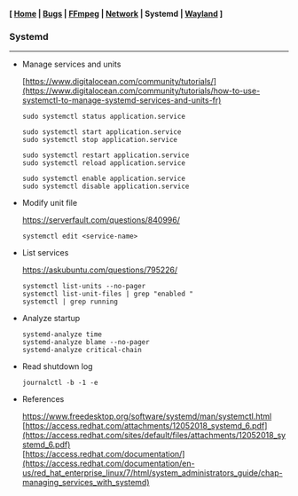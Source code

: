**[ [Home](00-Home.html) | [Bugs](01-Bugs.html) | [FFmpeg](01-FFmpeg.html) | [Network](02-Network.html) | Systemd | [Wayland](04-Wayland.html) ]**

### Systemd

---

* Manage services and units
    
    [https://www.digitalocean.com/community/tutorials/](https://www.digitalocean.com/community/tutorials/how-to-use-systemctl-to-manage-systemd-services-and-units-fr)
    ```
    sudo systemctl status application.service
    ```
    ```
    sudo systemctl start application.service
    sudo systemctl stop application.service
    ```
    ```
    sudo systemctl restart application.service
    sudo systemctl reload application.service
    ```
    ```
    sudo systemctl enable application.service
    sudo systemctl disable application.service
    ```

* Modify unit file
    
    https://serverfault.com/questions/840996/
    
    ```
    systemctl edit <service-name>
    ```

* List services
    
    https://askubuntu.com/questions/795226/
    ```
    systemctl list-units --no-pager
    systemctl list-unit-files | grep "enabled "
    systemctl | grep running
    ```

* Analyze startup
    ```
    systemd-analyze time
    systemd-analyze blame --no-pager
    systemd-analyze critical-chain
    ```
* Read shutdown log
    ```
    journalctl -b -1 -e
    ```
* References
    
    https://www.freedesktop.org/software/systemd/man/systemctl.html \
    [https://access.redhat.com/attachments/12052018_systemd_6.pdf](https://access.redhat.com/sites/default/files/attachments/12052018_systemd_6.pdf) \
    [https://access.redhat.com/documentation/](https://access.redhat.com/documentation/en-us/red_hat_enterprise_linux/7/html/system_administrators_guide/chap-managing_services_with_systemd)

